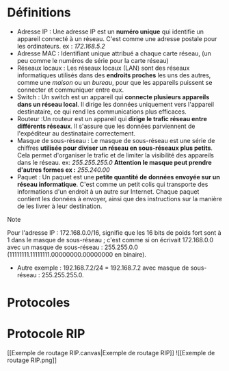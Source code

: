 # Définitions
- Adresse IP : Une adresse IP est un **numéro unique** qui identifie un appareil connecté à un réseau. C'est comme une adresse postale pour les ordinateurs. ex : *172.168.5.2*
- Adresse MAC : Identifiant unique attribué a chaque carte réseau, (un peu comme le numéros de série pour la carte réseau)
- Réseaux locaux : Les réseaux locaux (LAN) sont des réseaux informatiques utilisés dans des **endroits proches** les uns des autres, comme une *maison* ou un *bureau*, pour que les appareils puissent se connecter et communiquer entre eux.
- Switch : Un switch est un appareil qui **connecte plusieurs appareils dans un réseau local**. Il dirige les données uniquement vers l'appareil destinataire, ce qui rend les communications plus efficaces.
- Routeur  :Un routeur est un appareil qui **dirige le trafic réseau entre différents réseaux**. Il s'assure que les données parviennent de l'expéditeur au destinataire correctement.
- Masque de sous-réseau : Le masque de sous-réseau est une série de chiffres **utilisée pour diviser un réseau en sous-réseaux plus petits**. Cela permet d'organiser le trafic et de limiter la visibilité des appareils dans le réseau. ex: *255.255.255.0* 
  **Attention le masque peut prendre d'autres formes ex :** *255.240.00*
- Paquet : Un paquet est une **petite quantité de données envoyée sur un réseau informatique**. C'est comme un petit colis qui transporte des informations d'un endroit à un autre sur Internet. Chaque paquet contient les données à envoyer, ainsi que des instructions sur la manière de les livrer à leur destination.

> [!note]
> Pour l'adresse IP : 172.168.0.0/16, signifie que les 16 bits de poids fort sont à 1 dans le masque de sous-réseau ; c'est comme si on écrivait 172.168.0.0 avec un masque de sous-réseau : 255.255.0.0 (11111111.11111111.00000000.00000000 en binaire).
> - Autre exemple : 192.168.7.2/24 = 192.168.7.2 avec masque de sous-réseau : 255.255.255.0.
# Protocoles
# Protocole RIP
[[Exemple de routage RIP.canvas|Exemple de routage RIP]]
![[Exemple de routage RIP.png]]
